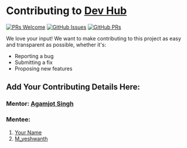# Contributing to [Dev Hub](https://github.com/imniladri/DevHub)

[![PRs Welcome](https://img.shields.io/badge/PRs-welcome-brightgreen.svg?style=flat-square&logo=git&logoColor=fff)](https://github.com/agamjotsingh18/pollitup/pulls)
[![GitHub Issues](https://img.shields.io/github/issues/agamjotsingh18/pollitup?style=flat-square&logo=github&color=f00)](https://github.com/agamjotsingh18/pollitup/issues)
[![GitHub PRs](https://img.shields.io/github/issues-pr/agamjotsingh18/pollitup?style=flat-square&color=0A66C2&logo=github)](https://github.com/agamjotsingh18/pollitup/pulls)

We love your input! We want to make contributing to this project as easy and transparent as possible, whether it's:

-   Reporting a bug
-   Submitting a fix
-   Proposing new features

## Add Your Contributing Details Here:

### Mentor: [Agamjot Singh ](https://github.com/agamjotsingh18)

### Mentee:

1.  [Your Name](https://github.com/username)
2.  [M_yeshwanth](https://github.com/yeshwanth235)
